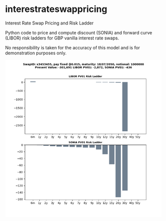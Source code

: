 # interestrateswappricing
Interest Rate Swap Pricing and Risk Ladder

Python code to price and compute discount (SONIA) and forward curve (LIBOR) risk ladders for GBP vanilla interest rate swaps.

No responsibility is taken for the accuracy of this model and is for demonstration purposes only.

![](Figure_1.png)
